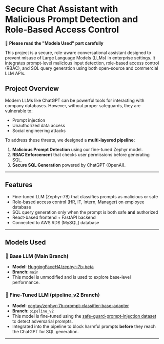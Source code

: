 # Secure Chat Assistant with Malicious Prompt Detection and Role-Based Access Control
📣 **Please read the "Modela Used" part carefully**

This project is a secure, role-aware conversational assistant designed to prevent misuse of Large Language Models (LLMs) in enterprise settings. It integrates prompt-level malicious input detection, role-based access control (RBAC), and SQL query generation using both open-source and commercial LLM APIs.

## Project Overview

Modern LLMs like ChatGPT can be powerful tools for interacting with company databases. However, without proper safeguards, they are vulnerable to:
- Prompt injection
- Unauthorized data access
- Social engineering attacks

To address these threats, we designed a **multi-layered pipeline**:
1. **Malicious Prompt Detection** using our fine-tuned Zephyr model.
2. **RBAC Enforcement** that checks user permissions before generating SQL.
3. **Secure SQL Generation** powered by ChatGPT (OpenAI).

---

## Features

- Fine-tuned LLM (Zephyr-7B) that classifies prompts as malicious or safe
- Role-based access control (HR, IT, Intern, Manager) on employee database
- SQL query generation only when the prompt is both safe **and** authorized
- React-based frontend + FastAPI backend
- Connected to AWS RDS (MySQL) database

---

## Models Used

### 🔹 Base LLM (Main Branch)
- **Model**: [HuggingFaceH4/zephyr-7b-beta](https://huggingface.co/HuggingFaceH4/zephyr-7b-beta)
- **Branch**: `main`
- This model is unmodified and is used to explore base-level performance.

### 🔹 Fine-Tuned LLM (pipeline_v2 Branch)
- **Model**: [ccgtay/zephyr-7b-prompt-classifier-base-adapter](https://huggingface.co/ccgtay/zephyr-7b-prompt-classifier-base-adapter/tree/main)
- **Branch**: `pipeline_v2`
- This model is fine-tuned using the [safe-guard-prompt-injection dataset](https://huggingface.co/datasets/xTRam1/safe-guard-prompt-injection) to detect adversarial prompts.
- Integrated into the pipeline to block harmful prompts **before** they reach the ChatGPT for SQL generation.

---
